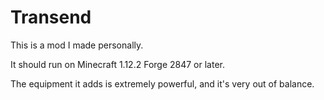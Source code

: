# Transend 

 This is a mod I made personally.

 It should run on Minecraft 1.12.2 Forge 2847 or later.

 The equipment it adds is extremely powerful, and it's very out of balance.
